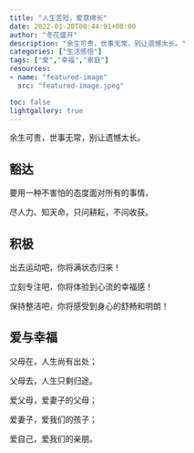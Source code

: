 ```yaml
---
title: "人生苦短，爱意绵长"
date: 2022-01-20T00:44:01+08:00
author: "冬花盛开"
description: "余生可贵，世事无常，别让遗憾太长。"
categories: ["生活感悟"]
tags: ["爱","幸福","家庭"]
resources:
- name: "featured-image"
  src: "featured-image.jpeg"

toc: false
lightgallery: true
---
```


余生可贵，世事无常，别让遗憾太长。

<!--more-->

## 豁达

要用一种不害怕的态度面对所有的事情，

尽人力、知天命，只问耕耘，不问收获。

## 积极

出去运动吧，你将满状态归来！

立刻专注吧，你将体验到心流的幸福感！

保持整洁吧，你将感受到身心的舒畅和明朗！

## 爱与幸福

父母在，人生尚有出处；

父母去，人生只剩归途。

爱父母，爱妻子的父母；

爱妻子，爱我们的孩子；

爱自己，爱我们的亲朋。
